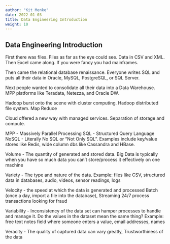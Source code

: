 ```yaml
---
author: "Kit Menke"
date: 2022-01-03
title: Data Engineering Introduction
weight: 10
---
```


## Data Engineering Introduction

First there was files. Files as far as the eye could see. Data in CSV and XML. Then Excel came along. If you were fancy you had mainframes.

Then came the relational database renaissance. Everyone writes SQL and puts all their data in Oracle, MySQL, PostgreSQL, or SQL Server. 

Next people wanted to consolidate all their data into a Data Warehouse. MPP platforms like Teradata, Netezza, and Oracle DW.

Hadoop burst onto the scene with cluster computing. Hadoop distributed file system. Map Reduce

Cloud offered a new way with managed services. Separation of storage and compute.


MPP - Massively Parallel Processing
SQL - Structured Query Language
NoSQL - Literally No SQL or “Not Only SQL”. Examples include key/value stores like Redis, wide column dbs like Cassandra and HBase.


Volume - The quantity of generated and stored data. 
Big Data is typically when you have so much data you can’t store/process it effectively on one machine

Variety - The type and nature of the data.
Example: files like CSV, structured data in databases, audio, videos, sensor readings, logs

Velocity - the speed at which the data is generated and processed 
Batch (once a day, import a file into the database), Streaming 24/7 process transactions looking for fraud

Variability - Inconsistency of the data set can hamper processes to handle and manage it.
Do the values in the dataset mean the same thing? Example: free text notes field where someone enters a value, email addresses, names

Veracity - The quality of captured data can vary greatly,
Trustworthiness of the data 
